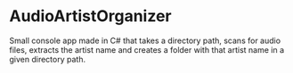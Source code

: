 # AudioArtistOrganizer
Small console app made in C# that takes a directory path, scans for audio files, extracts the artist name and creates a folder with that artist name in a given directory path.
